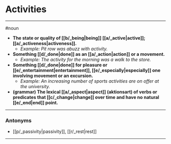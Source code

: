 # Activities
---
#noun
- **The state or quality of [[b/_being|being]] [[a/_active|active]]; [[a/_activeness|activeness]].**
	- _Example: Pit row was abuzz with activity._
- **Something [[d/_done|done]] as an [[a/_action|action]] or a movement.**
	- _Example: The activity for the morning was a walk to the store._
- **Something [[d/_done|done]] for pleasure or [[e/_entertainment|entertainment]], [[e/_especially|especially]] one involving movement or an excursion.**
	- _Example: An increasing number of sports activities are on offer at the university._
- **(grammar) The lexical [[a/_aspect|aspect]] (aktionsart) of verbs or predicates that [[c/_change|change]] over time and have no natural [[e/_end|end]] point.**
---
### Antonyms
- [[p/_passivity|passivity]], [[r/_rest|rest]]
---
